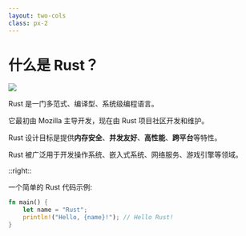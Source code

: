 ```yaml
---
layout: two-cols
class: px-2
---
```


# 什么是 Rust？

<img class="w-full" src="/rust-social-wide.jpg" />

Rust 是一门多范式、编译型、系统级编程语言。

它最初由 Mozilla 主导开发，现在由 Rust 项目社区开发和维护。

Rust 设计目标是提供**内存安全**、**并发友好**、**高性能**、**跨平台**等特性。

Rust 被广泛用于开发操作系统、嵌入式系统、网络服务、游戏引擎等领域。

::right::

一个简单的 Rust 代码示例: [<carbon-play-filled-alt class="text-sm" />](https://play.rust-lang.org/?version=stable&mode=debug&edition=2021&gist=c7d5c2f6e40556859484c307ac5357ea)

```rust
fn main() {
    let name = "Rust";
    println!("Hello, {name}!"); // Hello Rust!
}
```